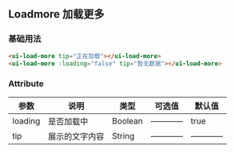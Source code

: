## Loadmore 加载更多


### 基础用法

```html
<ui-load-more tip="正在加载"></ui-load-more>
<ui-load-more :loading="false" tip="暂无数据"></ui-load-more>
```
### Attribute

| 参数      | 说明    | 类型      | 可选值       | 默认值   |
|---------- |-------- |---------- |------------ |-------- |
|loading | 是否加载中 |Boolean |————|true |
|tip | 展示的文字内容 |String |————|———— |

